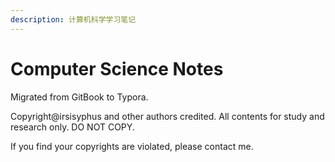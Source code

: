 ```yaml
---
description: 计算机科学学习笔记
---
```


# Computer Science Notes

Migrated from GitBook to Typora.

Copyright@irsisyphus and other authors credited. All contents for study and research only. DO NOT COPY.

If you find your copyrights are violated, please contact me.

